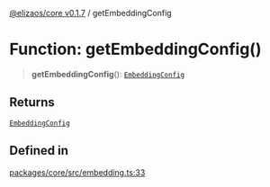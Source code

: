 [@elizaos/core v0.1.7](../index.md) / getEmbeddingConfig

# Function: getEmbeddingConfig()

> **getEmbeddingConfig**(): [`EmbeddingConfig`](../type-aliases/EmbeddingConfig.md)

## Returns

[`EmbeddingConfig`](../type-aliases/EmbeddingConfig.md)

## Defined in

[packages/core/src/embedding.ts:33](https://github.com/ai16z/eliza/blob/main/packages/core/src/embedding.ts#L33)
